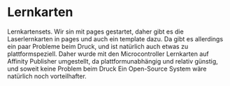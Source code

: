 # Lernkarten

Lernkartensets. Wir sin mit pages gestartet, daher gibt es die Laserlernkarten in pages und auch ein template dazu. 
Da gibt es allerdings ein paar Probleme beim Druck, und ist natürlich auch etwas zu plattformspeziell.
Daher wurde mit den Microcontroller Lernkarten auf Affinity Publisher umgestellt, da plattformunabhängig und relativ günstig, und soweit keine Problem beim Druck
Ein Open-Source System wäre natürlich noch vorteilhafter.
